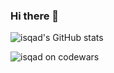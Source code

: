 ### Hi there 👋

![isqad's GitHub stats](https://github-readme-stats.vercel.app/api?username=isqad&show_icons=true)

![isqad on codewars](https://www.codewars.com/users/isqad/badges/micro)

<!--
**isqad/isqad** is a ✨ _special_ ✨ repository because its `README.md` (this file) appears on your GitHub profile.

Here are some ideas to get you started:

- 🔭 I’m currently working on ...
- 🌱 I’m currently learning ...
- 👯 I’m looking to collaborate on ...
- 🤔 I’m looking for help with ...
- 💬 Ask me about ...
- 📫 How to reach me: ...
- 😄 Pronouns: ...
- ⚡ Fun fact: ...
-->
